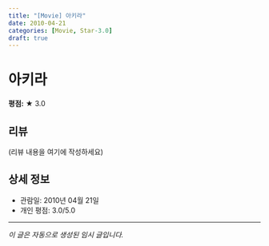 ```yaml
---
title: "[Movie] 아키라"
date: 2010-04-21
categories: [Movie, Star-3.0]
draft: true
---
```


# 아키라

**평점:** ★ 3.0

## 리뷰

(리뷰 내용을 여기에 작성하세요)

## 상세 정보

- 관람일: 2010년 04월 21일
- 개인 평점: 3.0/5.0

---

*이 글은 자동으로 생성된 임시 글입니다.*
